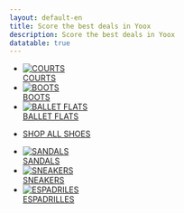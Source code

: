 ```yaml
---
layout: default-en
title: Score the best deals in Yoox
description: Score the best deals in Yoox
datatable: true
---
```


<div class="tiles">
    <ul>
        <li>
            <a href="/uk/categories/courts.html">
                <div class="tile-container">
                    <img class="lazy-loaded" src="https://www.yoox.com/images/items/11/11368540sp_14_f.jpg?width=350&height=490&impolicy=crop&gravity=Center" name="&amp;lid=zoom&amp;lpos=item_photo" title="COURTS" alt="COURTS" itemprop="image">
                    <div class="centered">COURTS</div>
                </div>
            </a>
        </li>
        <li>
            <a href="/uk/categories/boots.html">
                <div class="tile-container">
                    <img class="lazy-loaded" src="https://www.yoox.com/images/items/11/11986669we_14_f.jpg?width=350&height=490&impolicy=crop&gravity=Center" name="&amp;lid=zoom&amp;lpos=item_photo" title="BOOTS" alt="BOOTS" itemprop="image">
                    <div class="centered">BOOTS</div>
                </div>
            </a>
        </li>
        <li>
            <a href="/uk/categories/ballet-flats.html">
                <div class="tile-container">
                    <img class="lazy-loaded" src="https://www.yoox.com/images/items/11/11805089cm_14_f.jpg?width=350&height=490&impolicy=crop&gravity=Center" name="&amp;lid=zoom&amp;lpos=item_photo" title="FLATS" alt="BALLET FLATS" itemprop="image">
                    <div class="centered">BALLET FLATS</div>
                </div>
            </a>
        </li>
    </ul>
    <ul>
        <li class="center-all">
            <a class="shop-all button-text" href="/uk/categories/shoes.html">SHOP ALL SHOES</a>
        </li>
    </ul>
    <ul>
        <li>
            <a href="/uk/categories/sandals.html">
                <div class="tile-container">
                    <img class="lazy-loaded" src="https://www.yoox.com/images/items/11/11692658fh_14_f.jpg?width=350&height=490&impolicy=crop&gravity=Center" name="&amp;lid=zoom&amp;lpos=item_photo" title="SANDALS" alt="SANDALS" itemprop="image">
                    <div class="centered">SANDALS</div>
                </div>
            </a>
        </li>
        <li>
            <a href="/uk/categories/sneakers.html">
                <div class="tile-container">
                    <img class="lazy-loaded" src="https://www.yoox.com/images/items/11/11998539eg_14_f.jpg?width=350&height=490&impolicy=crop&gravity=Center" name="&amp;lid=zoom&amp;lpos=item_photo" title="SNEAKERS" alt="SNEAKERS" itemprop="image">
                    <div class="centered">SNEAKERS</div>
                </div>
            </a>
        </li>
        <li>
            <a href="/uk/categories/espadrilles.html">
                <div class="tile-container">
                    <img class="lazy-loaded" src="https://www.yoox.com/images/items/11/11995797rn_14_f.jpg?width=350&height=490&impolicy=crop&gravity=Center" name="&amp;lid=zoom&amp;lpos=item_photo" title="ESPADRILES" alt="ESPADRILES" itemprop="image">
                    <div class="centered">ESPADRILLES</div>
                </div>
            </a>
        </li>
    </ul>    
</div>

<div style="display: none">
    <div class="datatable-begin">
        <table id="example" class="display" style="width:100%">
            <thead>
                <tr>
                    <th scope="col">Id</th>
                    <th scope="col"></th>
                    <th scope="col">Brand<br><input type="search" id="column2" size="15"/></th>
                    <th scope="col">Category<br><input type="search" id="column3" size="15"/></th>
                    <th scope="col">Size<br><input type="search" id="column4" size="10"/></th>
                    <th scope="col">Colours</th>
                    <th scope="col">Current price</th>
                    <th scope="col">Max price</th>
                    <th scope="col">Min price</th>
                    <th scope="col">Current discount</th>
                </tr>
            </thead>
        </table>
    </div>
</div>